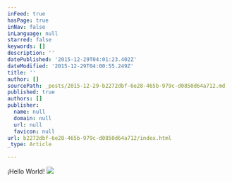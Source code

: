 ```yaml
---
inFeed: true
hasPage: true
inNav: false
inLanguage: null
starred: false
keywords: []
description: ''
datePublished: '2015-12-29T04:01:23.402Z'
dateModified: '2015-12-29T04:00:55.249Z'
title: ''
author: []
sourcePath: _posts/2015-12-29-b2272dbf-6e28-465b-979c-d0850d64a712.md
published: true
authors: []
publisher:
  name: null
  domain: null
  url: null
  favicon: null
url: b2272dbf-6e28-465b-979c-d0850d64a712/index.html
_type: Article

---
```

¡Hello World!
![](https://the-grid-user-content.s3-us-west-2.amazonaws.com/f0732da3-3c60-44b7-a804-ebf9ebba417d.jpg)